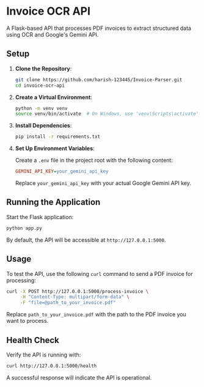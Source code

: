 # Invoice OCR API

A Flask-based API that processes PDF invoices to extract structured data using OCR and Google's Gemini API.

## Setup

1. **Clone the Repository**:

    ```bash
    git clone https://github.com/harish-123445/Invoice-Parser.git
    cd invoice-ocr-api
    ```

2. **Create a Virtual Environment**:

    ```bash
    python -m venv venv
    source venv/bin/activate  # On Windows, use 'venv\Scripts\activate'
    ```

3. **Install Dependencies**:

    ```bash
    pip install -r requirements.txt
    ```

4. **Set Up Environment Variables**:

    Create a `.env` file in the project root with the following content:

    ```ini
    GEMINI_API_KEY=your_gemini_api_key
    ```

    Replace `your_gemini_api_key` with your actual Google Gemini API key.

## Running the Application

Start the Flask application:

```bash
python app.py
```

By default, the API will be accessible at `http://127.0.0.1:5000`.

## Usage

To test the API, use the following `curl` command to send a PDF invoice for processing:

```bash
curl -X POST http://127.0.0.1:5000/process-invoice \
     -H "Content-Type: multipart/form-data" \
     -F "file=@path_to_your_invoice.pdf"
```

Replace `path_to_your_invoice.pdf` with the path to the PDF invoice you want to process.

## Health Check

Verify the API is running with:

```bash
curl http://127.0.0.1:5000/health
```

A successful response will indicate the API is operational. 
